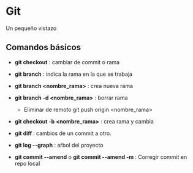 # Git

Un pequeño vistazo

## Comandos básicos
- __git checkout__ : cambiar de commit o rama

- __git branch__ : indica la rama en la que se trabaja

- __git branch <nombre_rama>__ : crea nueva rama 


- __git branch -d <nombre_rama>__ : borrar rama
    * Eliminar de remoto git push origin <nombre_rama>

- __git checkout -b <nombre_rama>__ : crea rama y cambia

- __git diff <hash1> <hash2>__: cambios de un commit a otro.

- __git log --graph__ : aŕbol del proyecto

- __git commit --amend__  o __git commit --amend -m <mensaje>__ : Corregir commit en repo local

